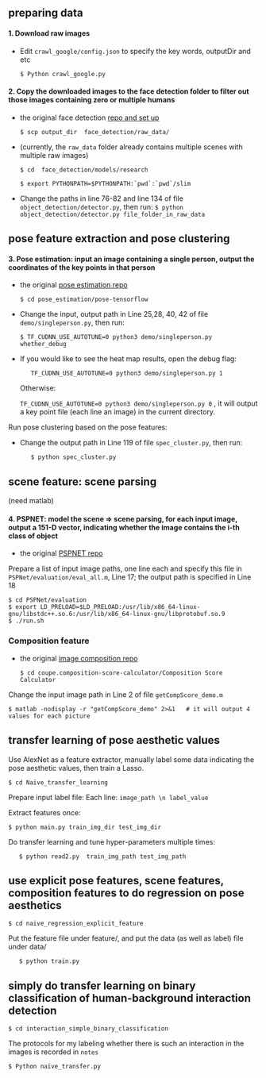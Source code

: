 
## preparing data ##

####	1. Download raw images
* Edit `crawl_google/config.json` to specify the key words, outputDir and etc
	
	`
	$ Python crawl_google.py
	`
#### 2. Copy the downloaded images to the face detection folder to filter out those images containing zero or multiple humans
	
* the original face detection [repo and set up](https://github.com/tensorflow/models/tree/master/research/object_detection)

	`
	$ scp output_dir  face_detection/raw_data/
	`
	
* (currently, the `raw_data` folder already contains multiple scenes with multiple raw images)
	
	```	
	$ cd  face_detection/models/research  
	```

	```   
	$ export PYTHONPATH=$PYTHONPATH:`pwd`:`pwd`/slim  
	```

* Change the paths in line 76-82 and line 134 of file `object_detection/detector.py`, then run:
	`
	$ python object_detection/detector.py file_folder_in_raw_data
	`
## pose feature extraction and pose clustering ##

####	3. Pose estimation: input an image containing a single person, output the coordinates of the key points in that person

- the original [pose estimation repo](https://github.com/eldar/pose-tensorflow)
	
	`
	$ cd pose_estimation/pose-tensorflow
	`
	

*	Change the input, output path in Line 25,28, 40, 42 of file `demo/singleperson.py`, then run:

	`
	$ TF_CUDNN_USE_AUTOTUNE=0 python3 demo/singleperson.py whether_debug
	`	
*	If you would like to see the heat map results, open the debug flag: 

	`	
	TF_CUDNN_USE_AUTOTUNE=0 python3 demo/singleperson.py 1
	`

	Otherwise:

	`
		TF_CUDNN_USE_AUTOTUNE=0 python3 demo/singleperson.py 0
	`
	, it will output a key point file (each line an image) in the current directory.

Run pose clustering based on the pose features:
	
* Change the output path in Line 119 of file `spec_cluster.py`, then run:
	
	`	
	$ python spec_cluster.py
	`
## scene feature: scene parsing ##
(need matlab)

#### 4. PSPNET: model the scene => scene parsing, for each input image, output a 151-D vector, indicating whether the image contains the i-th class of object
	
* the original [PSPNET repo](https://github.com/hszhao/PSPNet)
	
Prepare a list of input image paths, one line each and specify this file in `PSPNet/evaluation/eval_all.m`, Line 17; 
the output path is specified in Line 18


	$ cd PSPNet/evaluation    
	$ export LD_PRELOAD=$LD_PRELOAD:/usr/lib/x86_64-linux-gnu/libstdc++.so.6:/usr/lib/x86_64-linux-gnu/libprotobuf.so.9  
	$ ./run.sh  

### Composition feature ##
* the original [image composition repo](https://github.com/posgraph/coupe.composition-score-calculator)	

	`
	$ cd coupe.composition-score-calculator/Composition Score Calculator
	`

Change the input image path in Line 2 of file `getCompScore_demo.m`

	$ matlab -nodisplay -r "getCompScore_demo" 2>&1   # it will output 4 values for each picture

## transfer learning of pose aesthetic values ##
Use AlexNet as a feature extractor, manually label some data indicating the pose aesthetic values, then train a Lasso.

	$ cd Naïve_transfer_learning

Prepare input label file:
Each line: `image_path \n label_value`

Extract features once:
	
`
$ python main.py train_img_dir test_img_dir
`

Do transfer learning and tune hyper-parameters multiple times:

`	
	$ python read2.py  train_img_path test_img_path
`

	
	
## use explicit pose features, scene features, composition features to do regression on pose aesthetics ##
`
	$ cd naive_regression_explicit_feature
`

Put the feature file under feature/, and put the data (as well as label) file under data/

`	
	$ python train.py
`

## simply do transfer learning on binary classification of human-background interaction detection ##

`
	$ cd interaction_simple_binary_classification
`

The protocols for my labeling  whether there is such an interaction in the images is recorded in `notes`

`
	$ Python naïve_transfer.py 
`
